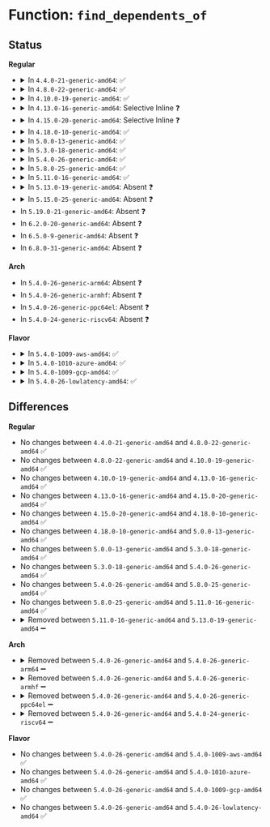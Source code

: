 # Function: <code>find_dependents_of</code>

## Status
<b>Regular</b>
<ul>
<li>
<details>
<summary>In <code>4.4.0-21-generic-amd64</code>: ✅</summary>

```c
struct iommu_table_entry * find_dependents_of(struct iommu_table_entry * start, struct iommu_table_entry * finish, struct iommu_table_entry * q)
```

```json
{
  "name": "find_dependents_of",
  "collision_type": "Unique Static",
  "inline_type": "No",
  "funcs": [
    {
      "addr": 18446744071595004941,
      "name": "find_dependents_of",
      "external": false,
      "loc": "arch/x86/kernel/pci-iommu_table.c:10",
      "file": "arch/x86/kernel/pci-iommu_table.c",
      "inline": "seen, unknown",
      "caller_inline": [],
      "caller_func": [
        "arch/x86/kernel/pci-iommu_table.c:sort_iommu_table",
        "arch/x86/kernel/pci-iommu_table.c:check_iommu_entries",
        "arch/x86/kernel/pci-iommu_table.c:check_iommu_entries",
        "arch/x86/kernel/pci-iommu_table.c:check_iommu_entries"
      ]
    }
  ],
  "symbols": [
    {
      "addr": 18446744071595004941,
      "name": "find_dependents_of",
      "section": ".init.text",
      "bind": "STB_LOCAL",
      "size": 38
    }
  ]
}
```
</details>
</li>
<li>
<details>
<summary>In <code>4.8.0-22-generic-amd64</code>: ✅</summary>

```c
struct iommu_table_entry * find_dependents_of(struct iommu_table_entry * start, struct iommu_table_entry * finish, struct iommu_table_entry * q)
```

```json
{
  "name": "find_dependents_of",
  "collision_type": "Unique Static",
  "inline_type": "No",
  "funcs": [
    {
      "addr": 18446744071595168500,
      "name": "find_dependents_of",
      "external": false,
      "loc": "arch/x86/kernel/pci-iommu_table.c:10",
      "file": "arch/x86/kernel/pci-iommu_table.c",
      "inline": "seen, unknown",
      "caller_inline": [],
      "caller_func": [
        "arch/x86/kernel/pci-iommu_table.c:check_iommu_entries",
        "arch/x86/kernel/pci-iommu_table.c:check_iommu_entries",
        "arch/x86/kernel/pci-iommu_table.c:check_iommu_entries",
        "arch/x86/kernel/pci-iommu_table.c:sort_iommu_table"
      ]
    }
  ],
  "symbols": [
    {
      "addr": 18446744071595168500,
      "name": "find_dependents_of",
      "section": ".init.text",
      "bind": "STB_LOCAL",
      "size": 38
    }
  ]
}
```
</details>
</li>
<li>
<details>
<summary>In <code>4.10.0-19-generic-amd64</code>: ✅</summary>

```c
struct iommu_table_entry * find_dependents_of(struct iommu_table_entry * start, struct iommu_table_entry * finish, struct iommu_table_entry * q)
```

```json
{
  "name": "find_dependents_of",
  "collision_type": "Unique Static",
  "inline_type": "No",
  "funcs": [
    {
      "addr": 18446744071595411133,
      "name": "find_dependents_of",
      "external": false,
      "loc": "arch/x86/kernel/pci-iommu_table.c:10",
      "file": "arch/x86/kernel/pci-iommu_table.c",
      "inline": "seen, unknown",
      "caller_inline": [],
      "caller_func": [
        "arch/x86/kernel/pci-iommu_table.c:check_iommu_entries",
        "arch/x86/kernel/pci-iommu_table.c:check_iommu_entries",
        "arch/x86/kernel/pci-iommu_table.c:check_iommu_entries",
        "arch/x86/kernel/pci-iommu_table.c:sort_iommu_table"
      ]
    }
  ],
  "symbols": [
    {
      "addr": 18446744071595411133,
      "name": "find_dependents_of",
      "section": ".init.text",
      "bind": "STB_LOCAL",
      "size": 38
    }
  ]
}
```
</details>
</li>
<li>
<details>
<summary>In <code>4.13.0-16-generic-amd64</code>: Selective Inline ❓</summary>

```c
struct iommu_table_entry * find_dependents_of(struct iommu_table_entry * start, struct iommu_table_entry * finish, struct iommu_table_entry * q)
```

```json
{
  "name": "find_dependents_of",
  "collision_type": "Unique Static",
  "inline_type": "Selective",
  "funcs": [
    {
      "addr": 18446744071596330624,
      "name": "find_dependents_of",
      "external": false,
      "loc": "arch/x86/kernel/pci-iommu_table.c:10",
      "file": "arch/x86/kernel/pci-iommu_table.c",
      "inline": "not declared, inlined",
      "caller_inline": [],
      "caller_func": [
        "arch/x86/kernel/pci-iommu_table.c:check_iommu_entries",
        "arch/x86/kernel/pci-iommu_table.c:check_iommu_entries",
        "arch/x86/kernel/pci-iommu_table.c:check_iommu_entries",
        "arch/x86/kernel/pci-iommu_table.c:sort_iommu_table"
      ]
    }
  ],
  "symbols": [
    {
      "addr": 18446744071596330624,
      "name": "find_dependents_of",
      "section": ".init.text",
      "bind": "STB_LOCAL",
      "size": 41
    }
  ]
}
```
</details>
</li>
<li>
<details>
<summary>In <code>4.15.0-20-generic-amd64</code>: Selective Inline ❓</summary>

```c
struct iommu_table_entry * find_dependents_of(struct iommu_table_entry * start, struct iommu_table_entry * finish, struct iommu_table_entry * q)
```

```json
{
  "name": "find_dependents_of",
  "collision_type": "Unique Static",
  "inline_type": "Selective",
  "funcs": [
    {
      "addr": 18446744071602648814,
      "name": "find_dependents_of",
      "external": false,
      "loc": "arch/x86/kernel/pci-iommu_table.c:11",
      "file": "arch/x86/kernel/pci-iommu_table.c",
      "inline": "not declared, inlined",
      "caller_inline": [],
      "caller_func": [
        "arch/x86/kernel/pci-iommu_table.c:check_iommu_entries",
        "arch/x86/kernel/pci-iommu_table.c:check_iommu_entries",
        "arch/x86/kernel/pci-iommu_table.c:check_iommu_entries",
        "arch/x86/kernel/pci-iommu_table.c:sort_iommu_table"
      ]
    }
  ],
  "symbols": [
    {
      "addr": 18446744071602648814,
      "name": "find_dependents_of",
      "section": ".init.text",
      "bind": "STB_LOCAL",
      "size": 41
    }
  ]
}
```
</details>
</li>
<li>
<details>
<summary>In <code>4.18.0-10-generic-amd64</code>: ✅</summary>

```c
struct iommu_table_entry * find_dependents_of(struct iommu_table_entry * start, struct iommu_table_entry * finish, struct iommu_table_entry * q)
```

```json
{
  "name": "find_dependents_of",
  "collision_type": "Unique Static",
  "inline_type": "No",
  "funcs": [
    {
      "addr": 18446744071602818771,
      "name": "find_dependents_of",
      "external": false,
      "loc": "arch/x86/kernel/pci-iommu_table.c:11",
      "file": "arch/x86/kernel/pci-iommu_table.c",
      "inline": "seen, unknown",
      "caller_inline": [],
      "caller_func": [
        "arch/x86/kernel/pci-iommu_table.c:check_iommu_entries",
        "arch/x86/kernel/pci-iommu_table.c:check_iommu_entries",
        "arch/x86/kernel/pci-iommu_table.c:check_iommu_entries",
        "arch/x86/kernel/pci-iommu_table.c:sort_iommu_table"
      ]
    }
  ],
  "symbols": [
    {
      "addr": 18446744071602818771,
      "name": "find_dependents_of",
      "section": ".init.text",
      "bind": "STB_LOCAL",
      "size": 41
    }
  ]
}
```
</details>
</li>
<li>
<details>
<summary>In <code>5.0.0-13-generic-amd64</code>: ✅</summary>

```c
struct iommu_table_entry * find_dependents_of(struct iommu_table_entry * start, struct iommu_table_entry * finish, struct iommu_table_entry * q)
```

```json
{
  "name": "find_dependents_of",
  "collision_type": "Unique Static",
  "inline_type": "No",
  "funcs": [
    {
      "addr": 18446744071604613915,
      "name": "find_dependents_of",
      "external": false,
      "loc": "arch/x86/kernel/pci-iommu_table.c:11",
      "file": "arch/x86/kernel/pci-iommu_table.c",
      "inline": "seen, unknown",
      "caller_inline": [],
      "caller_func": [
        "arch/x86/kernel/pci-iommu_table.c:check_iommu_entries",
        "arch/x86/kernel/pci-iommu_table.c:check_iommu_entries",
        "arch/x86/kernel/pci-iommu_table.c:check_iommu_entries",
        "arch/x86/kernel/pci-iommu_table.c:sort_iommu_table"
      ]
    }
  ],
  "symbols": [
    {
      "addr": 18446744071604613915,
      "name": "find_dependents_of",
      "section": ".init.text",
      "bind": "STB_LOCAL",
      "size": 41
    }
  ]
}
```
</details>
</li>
<li>
<details>
<summary>In <code>5.3.0-18-generic-amd64</code>: ✅</summary>

```c
struct iommu_table_entry * find_dependents_of(struct iommu_table_entry * start, struct iommu_table_entry * finish, struct iommu_table_entry * q)
```

```json
{
  "name": "find_dependents_of",
  "collision_type": "Unique Static",
  "inline_type": "No",
  "funcs": [
    {
      "addr": 18446744071604709776,
      "name": "find_dependents_of",
      "external": false,
      "loc": "arch/x86/kernel/pci-iommu_table.c:11",
      "file": "arch/x86/kernel/pci-iommu_table.c",
      "inline": "seen, unknown",
      "caller_inline": [],
      "caller_func": [
        "arch/x86/kernel/pci-iommu_table.c:check_iommu_entries",
        "arch/x86/kernel/pci-iommu_table.c:check_iommu_entries",
        "arch/x86/kernel/pci-iommu_table.c:check_iommu_entries",
        "arch/x86/kernel/pci-iommu_table.c:sort_iommu_table"
      ]
    }
  ],
  "symbols": [
    {
      "addr": 18446744071604709776,
      "name": "find_dependents_of",
      "section": ".init.text",
      "bind": "STB_LOCAL",
      "size": 41
    }
  ]
}
```
</details>
</li>
<li>
<details>
<summary>In <code>5.4.0-26-generic-amd64</code>: ✅</summary>

```c
struct iommu_table_entry * find_dependents_of(struct iommu_table_entry * start, struct iommu_table_entry * finish, struct iommu_table_entry * q)
```

```json
{
  "name": "find_dependents_of",
  "collision_type": "Unique Static",
  "inline_type": "No",
  "funcs": [
    {
      "addr": 18446744071604722176,
      "name": "find_dependents_of",
      "external": false,
      "loc": "arch/x86/kernel/pci-iommu_table.c:11",
      "file": "arch/x86/kernel/pci-iommu_table.c",
      "inline": "seen, unknown",
      "caller_inline": [],
      "caller_func": [
        "arch/x86/kernel/pci-iommu_table.c:check_iommu_entries",
        "arch/x86/kernel/pci-iommu_table.c:check_iommu_entries",
        "arch/x86/kernel/pci-iommu_table.c:check_iommu_entries",
        "arch/x86/kernel/pci-iommu_table.c:sort_iommu_table"
      ]
    }
  ],
  "symbols": [
    {
      "addr": 18446744071604722176,
      "name": "find_dependents_of",
      "section": ".init.text",
      "bind": "STB_LOCAL",
      "size": 41
    }
  ]
}
```
</details>
</li>
<li>
<details>
<summary>In <code>5.8.0-25-generic-amd64</code>: ✅</summary>

```c
struct iommu_table_entry * find_dependents_of(struct iommu_table_entry * start, struct iommu_table_entry * finish, struct iommu_table_entry * q)
```

```json
{
  "name": "find_dependents_of",
  "collision_type": "Unique Static",
  "inline_type": "No",
  "funcs": [
    {
      "addr": 18446744071609068981,
      "name": "find_dependents_of",
      "external": false,
      "loc": "arch/x86/kernel/pci-iommu_table.c:11",
      "file": "arch/x86/kernel/pci-iommu_table.c",
      "inline": "seen, unknown",
      "caller_inline": [],
      "caller_func": [
        "arch/x86/kernel/pci-iommu_table.c:check_iommu_entries",
        "arch/x86/kernel/pci-iommu_table.c:check_iommu_entries",
        "arch/x86/kernel/pci-iommu_table.c:check_iommu_entries",
        "arch/x86/kernel/pci-iommu_table.c:sort_iommu_table"
      ]
    }
  ],
  "symbols": [
    {
      "addr": 18446744071609068981,
      "name": "find_dependents_of",
      "section": ".init.text",
      "bind": "STB_LOCAL",
      "size": 41
    }
  ]
}
```
</details>
</li>
<li>
<details>
<summary>In <code>5.11.0-16-generic-amd64</code>: ✅</summary>

```c
struct iommu_table_entry * find_dependents_of(struct iommu_table_entry * start, struct iommu_table_entry * finish, struct iommu_table_entry * q)
```

```json
{
  "name": "find_dependents_of",
  "collision_type": "Unique Static",
  "inline_type": "No",
  "funcs": [
    {
      "addr": 18446744071612132348,
      "name": "find_dependents_of",
      "external": false,
      "loc": "arch/x86/kernel/pci-iommu_table.c:11",
      "file": "arch/x86/kernel/pci-iommu_table.c",
      "inline": "seen, unknown",
      "caller_inline": [],
      "caller_func": [
        "arch/x86/kernel/pci-iommu_table.c:check_iommu_entries",
        "arch/x86/kernel/pci-iommu_table.c:check_iommu_entries",
        "arch/x86/kernel/pci-iommu_table.c:check_iommu_entries",
        "arch/x86/kernel/pci-iommu_table.c:sort_iommu_table"
      ]
    }
  ],
  "symbols": [
    {
      "addr": 18446744071612132348,
      "name": "find_dependents_of",
      "section": ".init.text",
      "bind": "STB_LOCAL",
      "size": 41
    }
  ]
}
```
</details>
</li>
<li>
<details>
<summary>In <code>5.13.0-19-generic-amd64</code>: Absent ❓</summary>

```json
{
  "name": "find_dependents_of",
  "collision_type": "Unique Static",
  "inline_type": "Full",
  "funcs": [
    {
      "addr": 18446744071614272147,
      "name": "find_dependents_of",
      "external": false,
      "loc": "arch/x86/kernel/pci-iommu_table.c:8",
      "file": "arch/x86/kernel/pci-iommu_table.c",
      "inline": "not declared, inlined",
      "caller_inline": [
        "arch/x86/kernel/pci-iommu_table.c:sort_iommu_table"
      ],
      "caller_func": []
    }
  ],
  "symbols": []
}
```
</details>
</li>
<li>
<details>
<summary>In <code>5.15.0-25-generic-amd64</code>: Absent ❓</summary>

```json
{
  "name": "find_dependents_of",
  "collision_type": "Unique Static",
  "inline_type": "Full",
  "funcs": [
    {
      "addr": 18446744071615194454,
      "name": "find_dependents_of",
      "external": false,
      "loc": "arch/x86/kernel/pci-iommu_table.c:8",
      "file": "arch/x86/kernel/pci-iommu_table.c",
      "inline": "not declared, inlined",
      "caller_inline": [
        "arch/x86/kernel/pci-iommu_table.c:sort_iommu_table"
      ],
      "caller_func": []
    }
  ],
  "symbols": []
}
```
</details>
</li>
<li>
In <code>5.19.0-21-generic-amd64</code>: Absent ❓
</li>
<li>
In <code>6.2.0-20-generic-amd64</code>: Absent ❓
</li>
<li>
In <code>6.5.0-9-generic-amd64</code>: Absent ❓
</li>
<li>
In <code>6.8.0-31-generic-amd64</code>: Absent ❓
</li>
</ul>
<b>Arch</b>
<ul>
<li>
In <code>5.4.0-26-generic-arm64</code>: Absent ❓
</li>
<li>
In <code>5.4.0-26-generic-armhf</code>: Absent ❓
</li>
<li>
In <code>5.4.0-26-generic-ppc64el</code>: Absent ❓
</li>
<li>
In <code>5.4.0-24-generic-riscv64</code>: Absent ❓
</li>
</ul>
<b>Flavor</b>
<ul>
<li>
<details>
<summary>In <code>5.4.0-1009-aws-amd64</code>: ✅</summary>

```c
struct iommu_table_entry * find_dependents_of(struct iommu_table_entry * start, struct iommu_table_entry * finish, struct iommu_table_entry * q)
```

```json
{
  "name": "find_dependents_of",
  "collision_type": "Unique Static",
  "inline_type": "No",
  "funcs": [
    {
      "addr": 18446744071604648479,
      "name": "find_dependents_of",
      "external": false,
      "loc": "arch/x86/kernel/pci-iommu_table.c:11",
      "file": "arch/x86/kernel/pci-iommu_table.c",
      "inline": "seen, unknown",
      "caller_inline": [],
      "caller_func": [
        "arch/x86/kernel/pci-iommu_table.c:check_iommu_entries",
        "arch/x86/kernel/pci-iommu_table.c:check_iommu_entries",
        "arch/x86/kernel/pci-iommu_table.c:check_iommu_entries",
        "arch/x86/kernel/pci-iommu_table.c:sort_iommu_table"
      ]
    }
  ],
  "symbols": [
    {
      "addr": 18446744071604648479,
      "name": "find_dependents_of",
      "section": ".init.text",
      "bind": "STB_LOCAL",
      "size": 41
    }
  ]
}
```
</details>
</li>
<li>
<details>
<summary>In <code>5.4.0-1010-azure-amd64</code>: ✅</summary>

```c
struct iommu_table_entry * find_dependents_of(struct iommu_table_entry * start, struct iommu_table_entry * finish, struct iommu_table_entry * q)
```

```json
{
  "name": "find_dependents_of",
  "collision_type": "Unique Static",
  "inline_type": "No",
  "funcs": [
    {
      "addr": 18446744071604616389,
      "name": "find_dependents_of",
      "external": false,
      "loc": "arch/x86/kernel/pci-iommu_table.c:11",
      "file": "arch/x86/kernel/pci-iommu_table.c",
      "inline": "seen, unknown",
      "caller_inline": [],
      "caller_func": [
        "arch/x86/kernel/pci-iommu_table.c:check_iommu_entries",
        "arch/x86/kernel/pci-iommu_table.c:check_iommu_entries",
        "arch/x86/kernel/pci-iommu_table.c:check_iommu_entries",
        "arch/x86/kernel/pci-iommu_table.c:sort_iommu_table"
      ]
    }
  ],
  "symbols": [
    {
      "addr": 18446744071604616389,
      "name": "find_dependents_of",
      "section": ".init.text",
      "bind": "STB_LOCAL",
      "size": 41
    }
  ]
}
```
</details>
</li>
<li>
<details>
<summary>In <code>5.4.0-1009-gcp-amd64</code>: ✅</summary>

```c
struct iommu_table_entry * find_dependents_of(struct iommu_table_entry * start, struct iommu_table_entry * finish, struct iommu_table_entry * q)
```

```json
{
  "name": "find_dependents_of",
  "collision_type": "Unique Static",
  "inline_type": "No",
  "funcs": [
    {
      "addr": 18446744071604726242,
      "name": "find_dependents_of",
      "external": false,
      "loc": "arch/x86/kernel/pci-iommu_table.c:11",
      "file": "arch/x86/kernel/pci-iommu_table.c",
      "inline": "seen, unknown",
      "caller_inline": [],
      "caller_func": [
        "arch/x86/kernel/pci-iommu_table.c:check_iommu_entries",
        "arch/x86/kernel/pci-iommu_table.c:check_iommu_entries",
        "arch/x86/kernel/pci-iommu_table.c:check_iommu_entries",
        "arch/x86/kernel/pci-iommu_table.c:sort_iommu_table"
      ]
    }
  ],
  "symbols": [
    {
      "addr": 18446744071604726242,
      "name": "find_dependents_of",
      "section": ".init.text",
      "bind": "STB_LOCAL",
      "size": 41
    }
  ]
}
```
</details>
</li>
<li>
<details>
<summary>In <code>5.4.0-26-lowlatency-amd64</code>: ✅</summary>

```c
struct iommu_table_entry * find_dependents_of(struct iommu_table_entry * start, struct iommu_table_entry * finish, struct iommu_table_entry * q)
```

```json
{
  "name": "find_dependents_of",
  "collision_type": "Unique Static",
  "inline_type": "No",
  "funcs": [
    {
      "addr": 18446744071604726288,
      "name": "find_dependents_of",
      "external": false,
      "loc": "arch/x86/kernel/pci-iommu_table.c:11",
      "file": "arch/x86/kernel/pci-iommu_table.c",
      "inline": "seen, unknown",
      "caller_inline": [],
      "caller_func": [
        "arch/x86/kernel/pci-iommu_table.c:check_iommu_entries",
        "arch/x86/kernel/pci-iommu_table.c:check_iommu_entries",
        "arch/x86/kernel/pci-iommu_table.c:check_iommu_entries",
        "arch/x86/kernel/pci-iommu_table.c:sort_iommu_table"
      ]
    }
  ],
  "symbols": [
    {
      "addr": 18446744071604726288,
      "name": "find_dependents_of",
      "section": ".init.text",
      "bind": "STB_LOCAL",
      "size": 41
    }
  ]
}
```
</details>
</li>
</ul>

## Differences
<b>Regular</b>
<ul>
<li>
No changes between <code>4.4.0-21-generic-amd64</code> and <code>4.8.0-22-generic-amd64</code> ✅
</li>
<li>
No changes between <code>4.8.0-22-generic-amd64</code> and <code>4.10.0-19-generic-amd64</code> ✅
</li>
<li>
No changes between <code>4.10.0-19-generic-amd64</code> and <code>4.13.0-16-generic-amd64</code> ✅
</li>
<li>
No changes between <code>4.13.0-16-generic-amd64</code> and <code>4.15.0-20-generic-amd64</code> ✅
</li>
<li>
No changes between <code>4.15.0-20-generic-amd64</code> and <code>4.18.0-10-generic-amd64</code> ✅
</li>
<li>
No changes between <code>4.18.0-10-generic-amd64</code> and <code>5.0.0-13-generic-amd64</code> ✅
</li>
<li>
No changes between <code>5.0.0-13-generic-amd64</code> and <code>5.3.0-18-generic-amd64</code> ✅
</li>
<li>
No changes between <code>5.3.0-18-generic-amd64</code> and <code>5.4.0-26-generic-amd64</code> ✅
</li>
<li>
No changes between <code>5.4.0-26-generic-amd64</code> and <code>5.8.0-25-generic-amd64</code> ✅
</li>
<li>
No changes between <code>5.8.0-25-generic-amd64</code> and <code>5.11.0-16-generic-amd64</code> ✅
</li>
<li>
<details>
<summary>Removed between <code>5.11.0-16-generic-amd64</code> and <code>5.13.0-19-generic-amd64</code> ➖</summary>

```c
struct iommu_table_entry * find_dependents_of(struct iommu_table_entry * start, struct iommu_table_entry * finish, struct iommu_table_entry * q)
```
</details>
</li>
</ul>
<b>Arch</b>
<ul>
<li>
<details>
<summary>Removed between <code>5.4.0-26-generic-amd64</code> and <code>5.4.0-26-generic-arm64</code> ➖</summary>

```c
struct iommu_table_entry * find_dependents_of(struct iommu_table_entry * start, struct iommu_table_entry * finish, struct iommu_table_entry * q)
```
</details>
</li>
<li>
<details>
<summary>Removed between <code>5.4.0-26-generic-amd64</code> and <code>5.4.0-26-generic-armhf</code> ➖</summary>

```c
struct iommu_table_entry * find_dependents_of(struct iommu_table_entry * start, struct iommu_table_entry * finish, struct iommu_table_entry * q)
```
</details>
</li>
<li>
<details>
<summary>Removed between <code>5.4.0-26-generic-amd64</code> and <code>5.4.0-26-generic-ppc64el</code> ➖</summary>

```c
struct iommu_table_entry * find_dependents_of(struct iommu_table_entry * start, struct iommu_table_entry * finish, struct iommu_table_entry * q)
```
</details>
</li>
<li>
<details>
<summary>Removed between <code>5.4.0-26-generic-amd64</code> and <code>5.4.0-24-generic-riscv64</code> ➖</summary>

```c
struct iommu_table_entry * find_dependents_of(struct iommu_table_entry * start, struct iommu_table_entry * finish, struct iommu_table_entry * q)
```
</details>
</li>
</ul>
<b>Flavor</b>
<ul>
<li>
No changes between <code>5.4.0-26-generic-amd64</code> and <code>5.4.0-1009-aws-amd64</code> ✅
</li>
<li>
No changes between <code>5.4.0-26-generic-amd64</code> and <code>5.4.0-1010-azure-amd64</code> ✅
</li>
<li>
No changes between <code>5.4.0-26-generic-amd64</code> and <code>5.4.0-1009-gcp-amd64</code> ✅
</li>
<li>
No changes between <code>5.4.0-26-generic-amd64</code> and <code>5.4.0-26-lowlatency-amd64</code> ✅
</li>
</ul>
